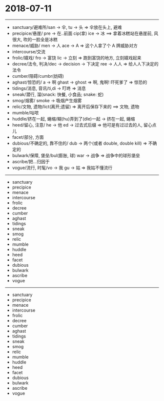 # 2018-07-11

---

- sanctuary/避难所/san -> 伞, tu -> 头 => 伞放在头上, 避难
- precipice/悬崖/ pre -> 在..前面 cip(拿) ice -> 冰 ==> 拿着冰糕站在悬崖前, 风很大, 吹的一脸全是冰糕
- menace/威胁/ men -> 人  ace -> A => 这个人拿了个 A 牌威胁对方
- intercourse/交流
- frolic/嬉戏/ fro -> 富饶 lic -> 立刻 => 跑到富饶的地方, 立刻嬉戏起来
- decree/法令, 判决/dec -> decision -> 下决定 ree -> 人人 => 给人人下决定的法令
- cumber/阻碍/cumbr(妨碍)
- aghast/惊恐的/ a -> 啊 ghast -> ghost => 啊, 鬼啊! 吓死爹了 => 惊恐的
- tidings/消息, 音讯/ti,di -> 叮咚 => 消息
- sneak/潜行, 溜(snack: 快餐, 小食品; snake: 蛇)
- smog/烟雾/ smoke -> 吸烟产生烟雾
- relic/文物, 遗物/lict(离开;遗留) => 离开后保存下来的 ==> 文物, 遗物
- mumble/咕哝
- huddle/挤在一起, 蜷缩/糊(hu)弄到了(dle)一起 -> 挤在一起, 蜷缩
- heed/留心, 注意/ he -> 他 ed -> 过去式后缀 => 他可是有过过去的人, 留心点儿
- facet/部分, 方面
- dubious/不确定的, 靠不住的/ dub -> 两个(或者 double, double kill) => 不确定的
- bulwark/保障, 堡垒/bul(膨胀, 球) war -> 战争 => 战争中的球形堡垒
- ascribe/把...归因于
- vogue/流行, 时髦/vo -> 我 gu -> 姑 => 我姑不懂流行

---

- sanctuary
- precipice
- menace
- intercourse
- frolic
- decree
- cumber
- aghast
- tidings
- sneak
- smog
- relic
- mumble
- huddle
- heed
- facet
- dubious
- bulwark
- ascribe
- vogue

---

- sanctuary
- precipice
- menace
- intercourse
- frolic
- decree
- cumber
- aghast
- tidings
- sneak
- smog
- relic
- mumble
- huddle
- heed
- facet
- dubious
- bulwark
- ascribe
- vogue
